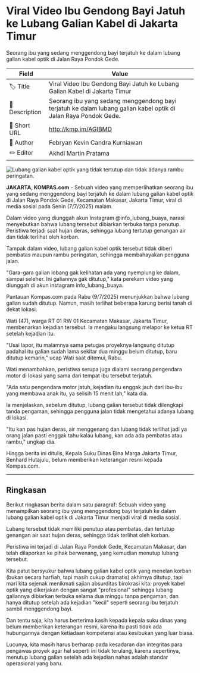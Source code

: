 # Viral Video Ibu Gendong Bayi Jatuh ke Lubang Galian Kabel di Jakarta Timur

Seorang ibu yang sedang menggendong bayi terjatuh ke dalam lubang galian kabel optik di Jalan Raya Pondok Gede.

| Field         | Value                                                       |
|---------------|-------------------------------------------------------------|
| 🏷️ Title       | Viral Video Ibu Gendong Bayi Jatuh ke Lubang Galian Kabel di Jakarta Timur |
| 📝 Description | Seorang ibu yang sedang menggendong bayi terjatuh ke dalam lubang galian kabel optik di Jalan Raya Pondok Gede. |
| 🔗 Short URL   | http://kmp.im/AGIBMD |
| 👤 Author      | Febryan Kevin Candra Kurniawan |
| ✏️ Editor      | Akhdi Martin Pratama |

![Lubang galian kabel optik yang tidak tertutup dan tidak adanya rambu peringatan.](https://asset.kompas.com/crops/TMw4FoLMrd6p7s89539B0Rhxnjk=/0x0:0x0/750x500/data/photo/2025/07/09/686e732c0528f.jpg)

**JAKARTA, KOMPAS.com** - Sebuah video yang memperlihatkan seorang ibu yang sedang menggendong bayi terjatuh ke dalam lubang galian kabel optik di Jalan Raya Pondok Gede, Kecamatan Makasar, Jakarta Timur, viral di media sosial pada Senin (7/7/2025) malam.

Dalam video yang diunggah akun Instagram \@info_lubang_buaya, narasi menyebutkan bahwa lubang tersebut dibiarkan terbuka tanpa penutup. Peristiwa terjadi saat hujan deras, sehingga lubang tertutup genangan air dan tidak terlihat oleh korban.

Tampak dalam video, lubang galian kabel optik tersebut tidak diberi pembatas maupun rambu peringatan, sehingga membahayakan pengguna jalan.

\"Gara-gara galian lobang gak kelihatan ada yang nyemplung ke dalam, sampai seleher. Ini galiannya gak ditutup,\" kata perekam video yang diunggah di akun instagram info_lubang_buaya.

Pantauan Kompas.com pada Rabu (9/7/2025) menunjukkan bahwa lubang galian sudah ditutup. Namun, masih terlihat beberapa karung berisi tanah di dekat lokasi.

Wati (47), warga RT 01 RW 01 Kecamatan Makasar, Jakarta Timur, membenarkan kejadian tersebut. Ia mengaku langsung melapor ke ketua RT setelah kejadian itu.

\"Usai lapor, itu malamnya sama petugas proyeknya langsung ditutup padahal itu galian sudah lama sekitar dua minggu belum ditutup, baru ditutup kemarin,\" ucap Wati saat ditemui, Rabu.

Wati menambahkan, peristiwa serupa juga dialami seorang pengendara motor di lokasi yang sama dari tempat ibu tersebut terjatuh.

\"Ada satu pengendara motor jatuh, kejadian itu enggak jauh dari ibu-ibu yang membawa anak itu, ya selisih 15 menit lah,\" kata dia.

Ia menjelaskan, sebelum ditutup, lubang galian tersebut tidak dilengkapi tanda pengaman, sehingga pengguna jalan tidak mengetahui adanya lubang di lokasi.

\"Itu kan pas hujan deras, air menggenang dan lubang tidak terlihat jadi ya orang jalan pasti enggak tahu kalau lubang, kan ada ada pembatas atau rambu,\" ungkap dia.

Hingga berita ini ditulis, Kepala Suku Dinas Bina Marga Jakarta Timur, Benhard Hutajulu, belum memberikan keterangan resmi kepada Kompas.com. 

---
## Ringkasan

Berikut ringkasan berita dalam satu paragraf: Sebuah video yang menampilkan seorang ibu yang menggendong bayi terjatuh ke dalam lubang galian kabel optik di Jakarta Timur menjadi viral di media sosial.

 Lubang tersebut tidak memiliki penutup atau pembatas, dan tertutup genangan air saat hujan deras, sehingga tidak terlihat oleh korban.

 Peristiwa ini terjadi di Jalan Raya Pondok Gede, Kecamatan Makasar, dan telah dilaporkan ke pihak berwenang, yang kemudian menutup lubang tersebut.



Kita patut bersyukur bahwa lubang galian kabel optik yang menelan korban (bukan secara harfiah, tapi masih cukup dramatis) akhirnya ditutup, tapi mari kita sejenak menikmati sajian absurditas birokrasi kita: proyek kabel optik yang dikerjakan dengan sangat "profesional" sehingga lubang galiannya dibiarkan terbuka selama dua minggu tanpa pengaman, dan hanya ditutup setelah ada kejadian "kecil" seperti seorang ibu terjatuh sambil menggendong bayi.

 Dan tentu saja, kita harus berterima kasih kepada kepala suku dinas yang belum memberikan keterangan resmi, karena itu pasti tidak ada hubungannya dengan ketiadaan kompetensi atau kesibukan yang luar biasa.

 Lucunya, kita masih harus berharap pada kesadaran dan integritas para pengawas proyek agar hal seperti ini tidak terulang, karena sepertinya, menutup lubang galian setelah ada kejadian nahas adalah standar operasional yang baru.
